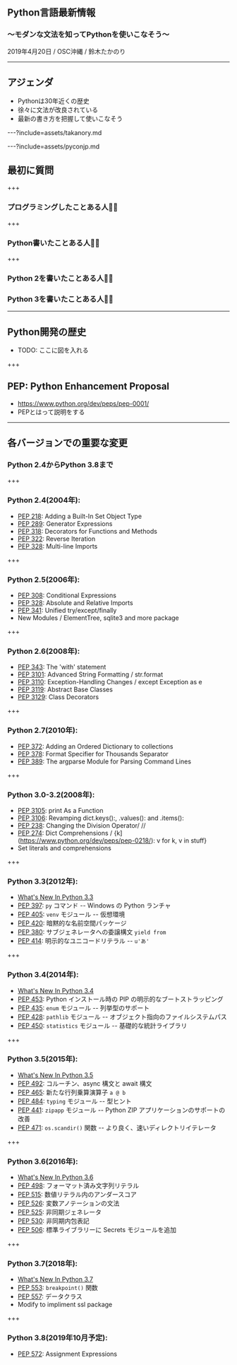 ## Python言語最新情報

### 〜モダンな文法を知ってPythonを使いこなそう〜

2019年4月20日 / OSC沖縄 / 鈴木たかのり

---

## アジェンダ

* Pythonは30年近くの歴史
* 徐々に文法が改良されている
* 最新の書き方を把握して使いこなそう

---?include=assets/takanory.md

---?include=assets/pyconjp.md

## 最初に質問

+++

### プログラミングしたことある人🙋‍♂️

+++

### Python書いたことある人️🙋‍♀️‍

+++

### Python 2を書いたことある人🙋‍♂️

### Python 3を書いたことある人️🙋‍♀️

---

## Python開発の歴史

* TODO: ここに図を入れる

+++

## PEP: Python Enhancement Proposal

* https://www.python.org/dev/peps/pep-0001/
* PEPとはって説明をする

---

## 各バージョンでの重要な変更

### Python 2.4からPython 3.8まで

+++

### Python 2.4(2004年):

* [PEP 218](https://www.python.org/dev/peps/pep-0218/): Adding a Built-In Set Object Type
* [PEP 289](https://www.python.org/dev/peps/pep-0289/): Generator Expressions
* [PEP 318](https://www.python.org/dev/peps/pep-0318/): Decorators for Functions and Methods
* [PEP 322](https://www.python.org/dev/peps/pep-0322/): Reverse Iteration
* [PEP 328](https://www.python.org/dev/peps/pep-0328/): Multi-line Imports

+++

### Python 2.5(2006年):

* [PEP 308](https://www.python.org/dev/peps/pep-0308/): Conditional Expressions
* [PEP 328](https://www.python.org/dev/peps/pep-0328/): Absolute and Relative Imports
* [PEP 341](https://www.python.org/dev/peps/pep-0341/): Unified try/except/finally
* New Modules / ElementTree, sqlite3 and more package 

+++

### Python 2.6(2008年):

* [PEP 343](https://www.python.org/dev/peps/pep-0343/): The 'with' statement
* [PEP 3101](https://www.python.org/dev/peps/pep-3101/): Advanced String Formatting / str.format
* [PEP 3110](https://www.python.org/dev/peps/pep-3110/): Exception-Handling Changes / except Exception as e
* [PEP 3119](https://www.python.org/dev/peps/pep-3119/): Abstract Base Classes
* [PEP 3129](https://www.python.org/dev/peps/pep-3129/): Class Decorators

+++

### Python 2.7(2010年):

* [PEP 372](https://www.python.org/dev/peps/pep-0372/): Adding an Ordered Dictionary to collections
* [PEP 378](https://www.python.org/dev/peps/pep-0378/): Format Specifier for Thousands Separator
* [PEP 389](https://www.python.org/dev/peps/pep-0389/): The argparse Module for Parsing Command Lines

+++

### Python 3.0-3.2(2008年):

* [PEP 3105](https://www.python.org/dev/peps/pep-3105/): print As a Function
* [PEP 3106](https://www.python.org/dev/peps/pep-3106/): Revamping dict.keys():, .values(): and .items():
* [PEP 238](https://www.python.org/dev/peps/pep-0238/): Changing the Division Operator/ //
* [PEP 274](https://www.python.org/dev/peps/pep-0274/): Dict Comprehensions / {k](https://www.python.org/dev/peps/pep-0218/): v for k, v in stuff}
* Set literals and comprehensions

+++

### Python 3.3(2012年):

* [What's New In Python 3.3](https://docs.python.org/ja/3/whatsnew/3.3.html)
* [PEP 397](https://www.python.org/dev/peps/pep-0397/): `py` コマンド -- Windows の Python ランチャ
* [PEP 405](https://www.python.org/dev/peps/pep-0405/): `venv` モジュール -- 仮想環境
* [PEP 420](https://www.python.org/dev/peps/pep-0420/): 暗黙的な名前空間パッケージ
* [PEP 380](https://www.python.org/dev/peps/pep-0380/): サブジェネレータへの委譲構文 `yield from`
* [PEP 414](https://www.python.org/dev/peps/pep-0414/): 明示的なユニコードリテラル -- `u'あ'`

+++

### Python 3.4(2014年):

* [What's New In Python 3.4](https://docs.python.org/ja/3/whatsnew/3.4.html)
* [PEP 453](https://www.python.org/dev/peps/pep-0453/): Python インストール時の PIP の明示的なブートストラッピング
* [PEP 435](https://www.python.org/dev/peps/pep-0435/): `enum` モジュール -- 列挙型のサポート
* [PEP 428](https://www.python.org/dev/peps/pep-0428/): `pathlib` モジュール -- オブジェクト指向のファイルシステムパス
* [PEP 450](https://www.python.org/dev/peps/pep-0450/): `statistics` モジュール -- 基礎的な統計ライブラリ

+++

### Python 3.5(2015年):

* [What's New In Python 3.5](https://docs.python.org/ja/3/whatsnew/3.5.html)
* [PEP 492](https://www.python.org/dev/peps/pep-0492/): コルーチン、async 構文と await 構文
* [PEP 465](https://www.python.org/dev/peps/pep-0465/): 新たな行列乗算演算子 `a @ b`
* [PEP 484](https://www.python.org/dev/peps/pep-0484/): `typing` モジュール -- 型ヒント
* [PEP 441](https://www.python.org/dev/peps/pep-0441/): `zipapp` モジュール -- Python ZIP アプリケーションのサポートの改善
* [PEP 471](https://www.python.org/dev/peps/pep-0471/): `os.scandir()` 関数 -- より良く、速いディレクトリイテレータ

+++

### Python 3.6(2016年):

* [What's New In Python 3.6](https://docs.python.org/ja/3/whatsnew/3.6.html)
* [PEP 498](https://www.python.org/dev/peps/pep-0498/): フォーマット済み文字列リテラル
* [PEP 515](https://www.python.org/dev/peps/pep-0515/): 数値リテラル内のアンダースコア
* [PEP 526](https://www.python.org/dev/peps/pep-0526/): 変数アノテーションの文法
* [PEP 525](https://www.python.org/dev/peps/pep-0525/): 非同期ジェネレータ
* [PEP 530](https://www.python.org/dev/peps/pep-0530/): 非同期内包表記
* [PEP 506](https://www.python.org/dev/peps/pep-0506/): 標準ライブラリーに Secrets モジュールを追加

+++

### Python 3.7(2018年):

* [What's New In Python 3.7](https://docs.python.org/ja/3/whatsnew/3.7.html)
* [PEP 553](https://www.python.org/dev/peps/pep-0553/): `breakpoint()` 関数
* [PEP 557](https://www.python.org/dev/peps/pep-0557/): データクラス
* Modify to impliment ssl package

+++

### Python 3.8(2019年10月予定):

* [PEP 572](https://www.python.org/dev/peps/pep-0572/): Assignment Expressions
